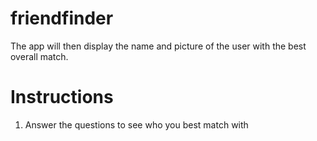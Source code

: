 # friendfinder
The app will then display the name and picture of the user with the best overall match.



# Instructions
1. Answer the questions to see who you best match with
